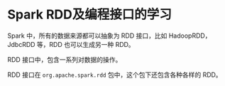# Spark RDD及编程接口的学习

Spark 中，所有的数据来源都可以抽象为 RDD 接口，比如 HadoopRDD，JdbcRDD 等，RDD 也可以生成另一种 RDD。

RDD 接口中，包含一系列对数据的操作。

RDD 接口在 `org.apache.spark.rdd` 包中，这个包下还包含各种各样的 RDD。

